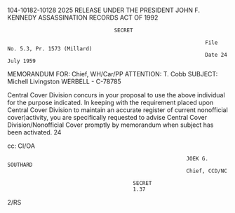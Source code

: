 104-10182-10128 2025 RELEASE UNDER THE PRESIDENT JOHN F. KENNEDY ASSASSINATION RECORDS ACT OF 1992

                                      SECRET

                                                                   File No. 5.3, Pr. 1573 (Millard)
                                                                   Date 24 July 1959

MEMORANDUM FOR: Chief, WH/Car/PP
ATTENTION: T. Cobb
SUBJECT: Michell Livingston WERBELL - C-78785

Central Cover Division concurs in your proposal to use the above
individual for the purpose indicated. In keeping with the requirement
placed upon Central Cover Division to maintain an accurate register of
current nonofficial cover)activity, you are specifically requested to
advise Central Cover Division/Nonofficial Cover promptly by memorandum
when subject has been activated.
 24

cc: CI/OA

                                                             JOEK G. SOUTHARD
                                                             Chief, CCD/NC

                                            SECRET
                                            1.37

2/RS
